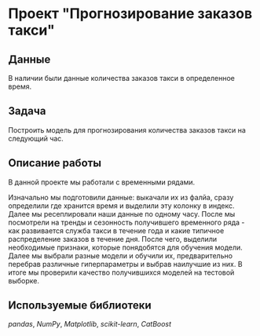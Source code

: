 # Проект "Прогнозирование заказов такси"


## Данные
 В наличии были данные количества заказов такси в определенное время.


## Задача
Построить модель для прогнозирования количества заказов такси на следующий час.


## Описание работы
В данной проекте мы работали с временными рядами.

Изначально мы подготовили данные: выкачали их из фалйа, сразу определили где хранится время и выделили эту колонку в индекс. Далее мы ресеплировали наши данные по одному часу. После мы посмотрели на тренды и сезонность получившего временного ряда - как развивается служба такси в течение года и какие типичное распределение заказов в течение дня. После чего, выделили необходимые признаки, которые понядобятся для обучения модели. Далее мы выбрали разные модели и обучили их, предварительно перебрав различные гиперпараметры и выбрав наилучшие из них. В итоге мы проверили качество получившихся моделей на тестовой выборке.


## Используемые библиотеки
*pandas*, *NumPy*, *Matplotlib*, *scikit-learn*, *CatBoost*